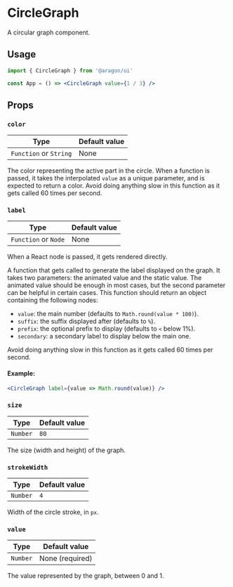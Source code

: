 # CircleGraph

A circular graph component.

## Usage

```jsx
import { CircleGraph } from '@aragon/ui'

const App = () => <CircleGraph value={1 / 3} />
```

## Props

### `color`

| Type                   | Default value |
| ---------------------- | ------------- |
| `Function` or `String` | None          |

The color representing the active part in the circle. When a function is passed, it takes the interpolated `value` as a unique parameter, and is expected to return a color. Avoid doing anything slow in this function as it gets called 60 times per second.

### `label`

| Type                 | Default value |
| -------------------- | ------------- |
| `Function` or `Node` | None          |

When a React node is passed, it gets rendered directly.

A function that gets called to generate the label displayed on the graph. It takes two parameters: the animated value and the static value. The animated value should be enough in most cases, but the second parameter can be helpful in certain cases. This function should return an object containing the following nodes:

- `value`: the main number (defaults to `Math.round(value * 100)`).
- `suffix`: the suffix displayed after (defaults to `%`).
- `prefix`: the optional prefix to display (defaults to `<` below 1%).
- `secondary`: a secondary label to display below the main one.

Avoid doing anything slow in this function as it gets called 60 times per second.

#### Example:

```jsx
<CircleGraph label={value => Math.round(value)} />
```

### `size`

| Type     | Default value |
| -------- | ------------- |
| `Number` | `80`          |

The size (width and height) of the graph.

### `strokeWidth`

| Type     | Default value |
| -------- | ------------- |
| `Number` | `4`           |

Width of the circle stroke, in `px`.

### `value`

| Type     | Default value   |
| -------- | --------------- |
| `Number` | None (required) |

The value represented by the graph, between 0 and 1.
